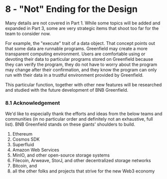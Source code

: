 # 8 - "Not" Ending for the Design

Many details are not covered in Part 1. While some topics will be added and expanded in Part 3, some are very strategic items that shoot too far for the team to consider now.

For example, the "execute" trait of a data object. That concept points out that some data are runnable programs. Greenfield may create a more transparent computing environment. Users are comfortable using or devoting their data to particular programs stored on Greenfield because they can verify the program, they do not have to worry about the program may change after their confirmation, and they know the program can only run with their data in a trustful environment provided by Greenfield.

This particular function, together with other new features will be researched and studied with the future development of BNB Greenfield.

### 8.1 Acknowledgement

We'd like to especially thank the efforts and ideas from the below teams and communities (in no particular order and definitely not an exhaustive, full list). BNB Greenfield stands on these giants' shoulders to build.

1. Ethereum
2. Cosmos SDK
3. Superfluid
4. Amazon Web Services
5. MinIO, and other open-source storage systems
6. Filecoin, Arweave, StorJ, and other decentralized storage networks
7. Bitcoin, and
8. all the other folks and projects that strive for the new Web3 economy
